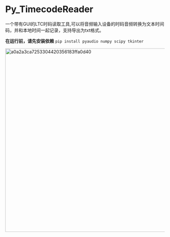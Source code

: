 # Py_TimecodeReader
 一个带有GUI的LTC时码读取工具,可以将音频输入设备的时码音频转换为文本时间码，并和本地时间一起记录，支持导出为txt格式。
 
 **在运行前，请先安装依赖**
 `pip install pyaudio numpy scipy tkinter`
 
<img width="581" alt="a0a2a3ca7253304420356183ffa0d40" src="https://github.com/user-attachments/assets/f6920741-b900-47b4-843d-839f0ec54f43">
